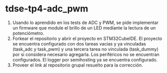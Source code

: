 # tdse-tp4-adc_pwm

1) Usando lo aprendido en los tests de ADC y PWM, se pide implementar un firmware que module el brillo de un LED mediante la lectura de un potenciómetro.
2) Forkear el repositorio y abrir el proyecto en STM32CubeIDE. El proyecto se encuentra configurado con dos tareas vacías y ya vinculadas (task_adc y task_pwm) y una tercera tarea no vinculada (task_dummy) por si considera necesario agregarla. Los periféricos no se encuentran configurados. El logger por semihosting ya se encuentra configurado.
3) Proveer el link al repositorio grupal resuelto para la corrección.
